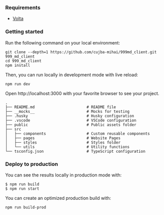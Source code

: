 ### Requirements

- [Volta](https://docs.volta.sh/guide/getting-started)

### Getting started

Run the following command on your local environment:

```shell
git clone --depth=1 https://github.com/cujba-mihai/999md_client.git 999_md_client
cd 999_md_client
npm install
```

Then, you can run locally in development mode with live reload:

```shell
npm run dev
```

Open http://localhost:3000 with your favorite browser to see your project.

```shell
.
├── README.md                       # README file
├── __mocks__                       # Mocks for testing
├── .husky                          # Husky configuration
├── .vscode                         # VSCode configuration
├── public                          # Public assets folder
├── src
│   ├── components                  # Custom reusable components
│   ├── pages                       # Website Pages
│   ├── styles                      # Styles folder
│   └── utils                       # Utility functions
└── tsconfig.json                   # TypeScript configuration
```

### Deploy to production

You can see the results locally in production mode with:

```shell
$ npm run build
$ npm run start
```

You can create an optimized production build with:

```shell
npm run build-prod
```

